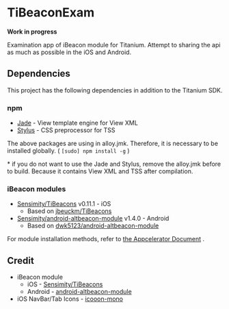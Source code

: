 TiBeaconExam
============

**Work in progress**

Examination app of iBeacon module for Titanium.
Attempt to sharing the api as much as possible in the iOS and Android.


Dependencies
------------

This project has the following dependencies in addition to the Titanium SDK.

### npm

* [Jade](http://jade-lang.com/) - View template engine for View XML
* [Stylus](http://stylus-lang.com/) - CSS preprocessor for TSS

The above packages are using in alloy.jmk. Therefore, it is necessary to be installed globally. ( `[sudo] npm install -g` )

\* if you do not want to use the Jade and Stylus, remove the alloy.jmk before to build. Because it contains View XML and TSS after compilation.


### iBeacon modules

* [Sensimity/TiBeacons](https://github.com/Sensimity/TiBeacons) v0.11.1 - iOS
    * Based on [jbeuckm/TiBeacons](https://github.com/jbeuckm/TiBeacons)
* [Sensimity/android-altbeacon-module](https://github.com/Sensimity/android-altbeacon-module) v1.4.0 - Android
    * Based on [dwk5123/android-altbeacon-module](https://github.com/dwk5123/android-altbeacon-module)

For module installation methods, refer to [the Appcelerator Document](https://docs.appcelerator.com/platform/latest/#!/guide/Using_a_Module) .


Credit
------

* iBeacon module
    * iOS - [Sensimity/TiBeacons](https://github.com/Sensimity/TiBeacons)
    * Android - [android-altbeacon-module](https://github.com/Sensimity/android-altbeacon-module)
* iOS NavBar/Tab Icons - [icooon-mono](http://icooon-mono.com/)
